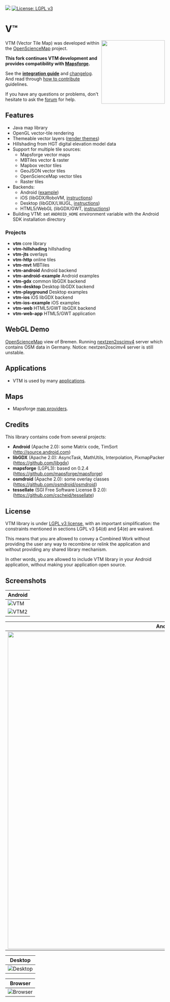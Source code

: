 [![](https://jitpack.io/v/mapsforge/vtm.svg)](https://jitpack.io/#mapsforge/vtm)
[![License: LGPL v3](https://img.shields.io/badge/License-LGPL%20v3-blue.svg)](http://www.gnu.org/licenses/lgpl-3.0)

# V™

<img src="docs/logo/VTM.svg" style="bottom:0;" width="200" align="right">

VTM (Vector Tile Map) was developed within the [OpenScienceMap](https://github.com/opensciencemap) project.

**This fork continues VTM development and provides compatibility with [Mapsforge](https://github.com/mapsforge/mapsforge).**

See the **[integration guide](docs/Integration.md)** and [changelog](docs/Changelog.md). And read through [how to contribute](docs/CONTRIBUTING.md) guidelines.

If you have any questions or problems, don't hesitate to ask the [forum](https://github.com/mapsforge/vtm/discussions) for help.

## Features
- Java map library
- OpenGL vector-tile rendering
- Themeable vector layers ([render themes](docs/Rendertheme.md))
- Hillshading from HGT digital elevation model data
- Support for multiple tile sources:
  - Mapsforge vector maps
  - MBTiles vector & raster
  - Mapbox vector tiles
  - GeoJSON vector tiles
  - OpenScienceMap vector tiles
  - Raster tiles
- Backends:
  - Android ([example](vtm-android-example))
  - iOS (libGDX/RoboVM, [instructions](docs/ios.md))
  - Desktop (libGDX/LWJGL, [instructions](docs/desktop.md))
  - HTML5/WebGL (libGDX/GWT, [instructions](docs/web.md))
- Building VTM: set `ANDROID_HOME` environment variable with the Android SDK installation directory

### Projects
- **vtm** core library
- **vtm-hillshading** hillshading
- **vtm-jts** overlays
- **vtm-http** online tiles
- **vtm-mvt** MBTiles
- **vtm-android** Android backend
- **vtm-android-example** Android examples
- **vtm-gdx** common libGDX backend
- **vtm-desktop** Desktop libGDX backend
- **vtm-playground** Desktop examples
- **vtm-ios** iOS libGDX backend
- **vtm-ios-example** iOS examples
- **vtm-web** HTML5/GWT libGDX backend
- **vtm-web-app** HTML5/GWT application

## WebGL Demo
[OpenScienceMap](https://oscim.ogiqvo.com/vtm/#scale=17,rot=61,tilt=51,lat=53.075,lon=8.807) view of Bremen. Running [nextzen2oscimv4](https://github.com/schedul-xor/nextzen2oscimv4) server which contains OSM data in Germany. Notice: nextzen2oscimv4 server is still unstable.

## Applications
- VTM is used by many [applications](docs/Applications.md).

## Maps
- Mapsforge [map providers](docs/Mapsforge-Maps.md).

## Credits
This library contains code from several projects:
- **Android** (Apache 2.0): some Matrix code, TimSort (http://source.android.com)
- **libGDX** (Apache 2.0): AsyncTask, MathUtils, Interpolation, PixmapPacker (https://github.com/libgdx)
- **mapsforge** (LGPL3): based on 0.2.4 (https://github.com/mapsforge/mapsforge)
- **osmdroid** (Apache 2.0): some overlay classes (https://github.com/osmdroid/osmdroid)
- **tessellate** (SGI Free Software License B 2.0): (https://github.com/cscheid/tessellate)

## License

VTM library is under [LGPL v3 license](http://www.gnu.org/licenses/lgpl-3.0), with an important simplification: the constraints mentioned in sections LGPL v3 §4(d) and §4(e) are waived.

This means that you are allowed to convey a Combined Work without providing the user any way to recombine or relink the application and without providing any shared library mechanism.

In other words, you are allowed to include VTM library in your Android application, without making your application open source.

## Screenshots

| Android       |
| ------------- |
|![VTM](https://github.com/user-attachments/assets/16bfc9d8-48d1-4aec-95df-330b54da819c)|
|![VTM2](https://github.com/user-attachments/assets/e4a69ccf-277b-470a-b238-16b5d25451f8)|

| Android       | iOS           |
| ------------- | ------------- |
|<img src="docs/images/android.png" width="1000">|<img src="docs/images/ios.png" width="1000">|

| Desktop       |
| ------------- |
|![Desktop](docs/images/desktop.png)|

| Browser       |
| ------------- |
|![Browser](docs/images/browser.png)|
